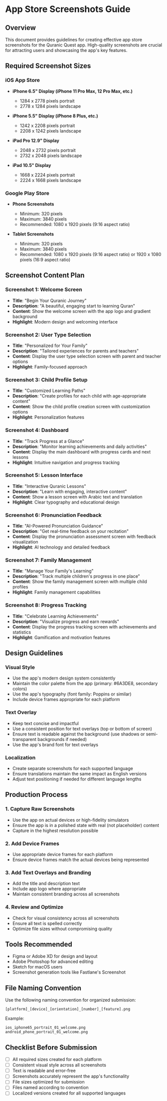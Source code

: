 # App Store Screenshots Guide

## Overview
This document provides guidelines for creating effective app store screenshots for the Quranic Quest app. High-quality screenshots are crucial for attracting users and showcasing the app's key features.

## Required Screenshot Sizes

### iOS App Store
- **iPhone 6.5" Display (iPhone 11 Pro Max, 12 Pro Max, etc.)**
  - 1284 x 2778 pixels portrait
  - 2778 x 1284 pixels landscape

- **iPhone 5.5" Display (iPhone 8 Plus, etc.)**
  - 1242 x 2208 pixels portrait
  - 2208 x 1242 pixels landscape

- **iPad Pro 12.9" Display**
  - 2048 x 2732 pixels portrait
  - 2732 x 2048 pixels landscape

- **iPad 10.5" Display**
  - 1668 x 2224 pixels portrait
  - 2224 x 1668 pixels landscape

### Google Play Store
- **Phone Screenshots**
  - Minimum: 320 pixels
  - Maximum: 3840 pixels
  - Recommended: 1080 x 1920 pixels (9:16 aspect ratio)

- **Tablet Screenshots**
  - Minimum: 320 pixels
  - Maximum: 3840 pixels
  - Recommended: 1080 x 1920 pixels (9:16 aspect ratio) or 1920 x 1080 pixels (16:9 aspect ratio)

## Screenshot Content Plan

### Screenshot 1: Welcome Screen
- **Title**: "Begin Your Quranic Journey"
- **Description**: "A beautiful, engaging start to learning Quran"
- **Content**: Show the welcome screen with the app logo and gradient background
- **Highlight**: Modern design and welcoming interface

### Screenshot 2: User Type Selection
- **Title**: "Personalized for Your Family"
- **Description**: "Tailored experiences for parents and teachers"
- **Content**: Display the user type selection screen with parent and teacher options
- **Highlight**: Family-focused approach

### Screenshot 3: Child Profile Setup
- **Title**: "Customized Learning Paths"
- **Description**: "Create profiles for each child with age-appropriate content"
- **Content**: Show the child profile creation screen with customization options
- **Highlight**: Personalization features

### Screenshot 4: Dashboard
- **Title**: "Track Progress at a Glance"
- **Description**: "Monitor learning achievements and daily activities"
- **Content**: Display the main dashboard with progress cards and next lessons
- **Highlight**: Intuitive navigation and progress tracking

### Screenshot 5: Lesson Interface
- **Title**: "Interactive Quranic Lessons"
- **Description**: "Learn with engaging, interactive content"
- **Content**: Show a lesson screen with Arabic text and translation
- **Highlight**: Clear typography and educational design

### Screenshot 6: Pronunciation Feedback
- **Title**: "AI-Powered Pronunciation Guidance"
- **Description**: "Get real-time feedback on your recitation"
- **Content**: Display the pronunciation assessment screen with feedback visualization
- **Highlight**: AI technology and detailed feedback

### Screenshot 7: Family Management
- **Title**: "Manage Your Family's Learning"
- **Description**: "Track multiple children's progress in one place"
- **Content**: Show the family management screen with multiple child profiles
- **Highlight**: Family management capabilities

### Screenshot 8: Progress Tracking
- **Title**: "Celebrate Learning Achievements"
- **Description**: "Visualize progress and earn rewards"
- **Content**: Display the progress tracking screen with achievements and statistics
- **Highlight**: Gamification and motivation features

## Design Guidelines

### Visual Style
- Use the app's modern design system consistently
- Maintain the color palette from the app (primary: #6A3DE8, secondary colors)
- Use the app's typography (font family: Poppins or similar)
- Include device frames appropriate for each platform

### Text Overlay
- Keep text concise and impactful
- Use a consistent position for text overlays (top or bottom of screen)
- Ensure text is readable against the background (use shadows or semi-transparent backgrounds if needed)
- Use the app's brand font for text overlays

### Localization
- Create separate screenshots for each supported language
- Ensure translations maintain the same impact as English versions
- Adjust text positioning if needed for different language lengths

## Production Process

### 1. Capture Raw Screenshots
- Use the app on actual devices or high-fidelity simulators
- Ensure the app is in a polished state with real (not placeholder) content
- Capture in the highest resolution possible

### 2. Add Device Frames
- Use appropriate device frames for each platform
- Ensure device frames match the actual devices being represented

### 3. Add Text Overlays and Branding
- Add the title and description text
- Include app logo where appropriate
- Maintain consistent branding across all screenshots

### 4. Review and Optimize
- Check for visual consistency across all screenshots
- Ensure all text is spelled correctly
- Optimize file sizes without compromising quality

## Tools Recommended
- Figma or Adobe XD for design and layout
- Adobe Photoshop for advanced editing
- Sketch for macOS users
- Screenshot generation tools like Fastlane's Screenshot

## File Naming Convention
Use the following naming convention for organized submission:
```
[platform]_[device]_[orientation]_[number]_[feature].png
```

Example:
```
ios_iphone65_portrait_01_welcome.png
android_phone_portrait_01_welcome.png
```

## Checklist Before Submission
- [ ] All required sizes created for each platform
- [ ] Consistent visual style across all screenshots
- [ ] Text is readable and error-free
- [ ] Screenshots accurately represent the app's functionality
- [ ] File sizes optimized for submission
- [ ] Files named according to convention
- [ ] Localized versions created for all supported languages
